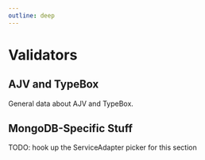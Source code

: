 ```yaml
---
outline: deep
---
```


# Validators

## AJV and TypeBox

General data about AJV and TypeBox.


## MongoDB-Specific Stuff

TODO: hook up the ServiceAdapter picker for this section